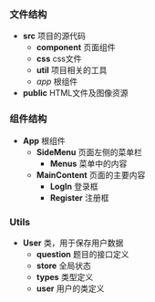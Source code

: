 ### 文件结构
- **src** 项目的源代码
	- **component** 页面组件
	- **css** css文件
	- **util** 项目相关的工具
	- *app* 根组件
- **public** HTML文件及图像资源
  
### 组件结构
- **App** 根组件
	- **SideMenu** 页面左侧的菜单栏
		- **Menus** 菜单中的内容
	- **MainContent** 页面的主要内容
        - **LogIn** 登录框
		- **Register** 注册框

### Utils
- **User** 类，用于保存用户数据
	- **question** 题目的接口定义
	- **store** 全局状态
	- **types** 类型定义
	- **user** 用户的类定义
